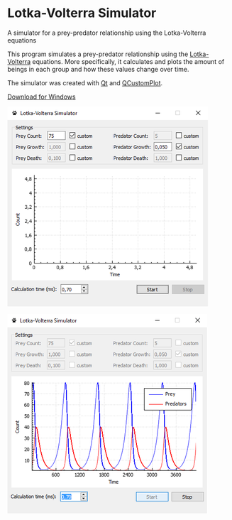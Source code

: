 # Lotka-Volterra Simulator
A simulator for a prey-predator relationship using the Lotka-Volterra equations

This program simulates a prey-predator relationship using the [Lotka-Volterra](https://en.wikipedia.org/wiki/Lotka%E2%80%93Volterra_equations?target=_blank) equations. More specifically, it calculates and plots the amount of beings in each group and how these values change over time.

The simulator was created with [Qt](https://www.qt.io?target=_blank) and [QCustomPlot](http://qcustomplot.com?target=_blank).

[Download for Windows](https://github.com/damr-/lotka-volterra-simulator/raw/master/Lotka-Volterra%20Simulator.exe)

![Lotka-Volterra Simulator Screenshot](https://raw.githubusercontent.com/damr-/lotka-volterra-simulator/master/lvs_01.png?token=AFK1ffitjByiM6vh4LQAvQi0ZCU-0Ubiks5crFvfwA%3D%3D)

![Lotka-Volterra Simulator Screenshot running](https://raw.githubusercontent.com/damr-/lotka-volterra-simulator/master/lvs_02.png?token=AFK1fSX8lHihkoe5tpTLH9w8OBDeGh_oks5crFvfwA%3D%3D)
